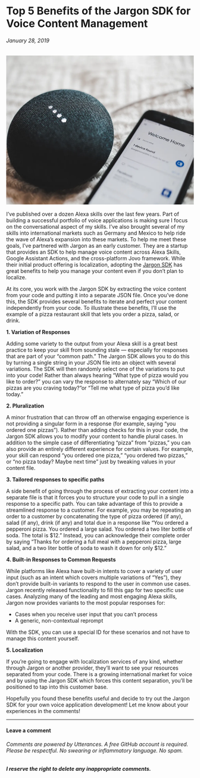 # Top 5 Benefits of the Jargon SDK for Voice Content Management

###### *January 28, 2019*

<p align="center">
  <img height="400" alt="Photo by BENCE BOROS on Unsplash" src="./images/jargon-benefits-hero.png">
</p>

I’ve published over a dozen Alexa skills over the last few years. Part of building a successful portfolio of voice applications is making sure I focus on the conversational aspect of my skills. I’ve also brought several of my skills into international markets such as Germany and Mexico to help ride the wave of Alexa’s expansion into these markets. To help me meet these goals, I’ve partnered with Jargon as an early customer. They are a startup that provides an SDK to help manage voice content across Alexa Skills, Google Assistant Actions, and the cross-platform Jovo framework. While their initial product offering is localization, adopting the [Jargon SDK](https://www.npmjs.com/package/@jargon/alexa-skill-sdk) has great benefits to help you manage your content even if you don’t plan to localize.

At its core, you work with the Jargon SDK by extracting the voice content from your code and putting it into a separate JSON file. Once you’ve done this, the SDK provides several benefits to iterate and perfect your content independently from your code. To illustrate these benefits, I’ll use the example of a pizza restaurant skill that lets you order a pizza, salad, or drink.

**1. Variation of Responses**

Adding some variety to the output from your Alexa skill is a great best practice to keep your skill from sounding stale — especially for responses that are part of your “common path.” The Jargon SDK allows you to do this by turning a single string in your JSON file into an object with several variations. The SDK will then randomly select one of the variations to put into your code! Rather than always hearing “What type of pizza would you like to order?” you can vary the response to alternately say “Which of our pizzas are you craving today?”or “Tell me what type of pizza you’d like today.”

**2. Pluralization**

A minor frustration that can throw off an otherwise engaging experience is not providing a singular form in a response (for example, saying “you ordered one pizzas”). Rather than adding checks for this in your code, the Jargon SDK allows you to modify your content to handle plural cases. In addition to the simple case of differentiating “pizza” from “pizzas,” you can also provide an entirely different experience for certain values. For example, your skill can respond “you ordered one pizza,” “you ordered two pizzas,” or “no pizza today? Maybe next time” just by tweaking values in your content file.

**3. Tailored responses to specific paths**

A side benefit of going through the process of extracting your content into a separate file is that it forces you to structure your code to pull in a single response to a specific path. You can take advantage of this to provide a streamlined response to a customer. For example, you may be repeating an order to a customer by concatenating the type of pizza ordered (if any), salad (if any), drink (if any) and total due in a response like “You ordered a pepperoni pizza. You ordered a large salad. You ordered a two liter bottle of soda. The total is $12.” Instead, you can acknowledge their complete order by saying “Thanks for ordering a full meal with a pepperoni pizza, large salad, and a two liter bottle of soda to wash it down for only $12.”

**4. Built-in Responses to Common Requests**

While platforms like Alexa have built-in intents to cover a variety of user input (such as an intent which covers multiple variations of “Yes”), they don’t provide built-in variants to respond to the user in common use cases. Jargon recently released functionality to fill this gap for two specific use cases. Analyzing many of the leading and most engaging Alexa skills, Jargon now provides variants to the most popular responses for:

* Cases when you receive user input that you can’t process
* A generic, non-contextual reprompt

With the SDK, you can use a special ID for these scenarios and not have to manage this content yourself.

**5. Localization**

If you’re going to engage with localization services of any kind, whether through Jargon or another provider, they’ll want to see your resources separated from your code. There is a growing international market for voice and by using the Jargon SDK which forces this content separation, you’ll be positioned to tap into this customer base.

Hopefully you found these benefits useful and decide to try out the Jargon SDK for your own voice application development! Let me know about your experiences in the comments!

***

#### Leave a comment

###### Comments are powered by Utterances. A free GitHub account is required. Please be respectful. No swearing or inflammatory language. No spam.
###### **I reserve the right to delete any inappropriate comments.**

<script src="https://utteranc.es/client.js"
        repo="gsdriver/gsdriver.github.io"
        issue-term="pathname"
        theme="github-light"
        crossorigin="anonymous"
        async>
</script>
